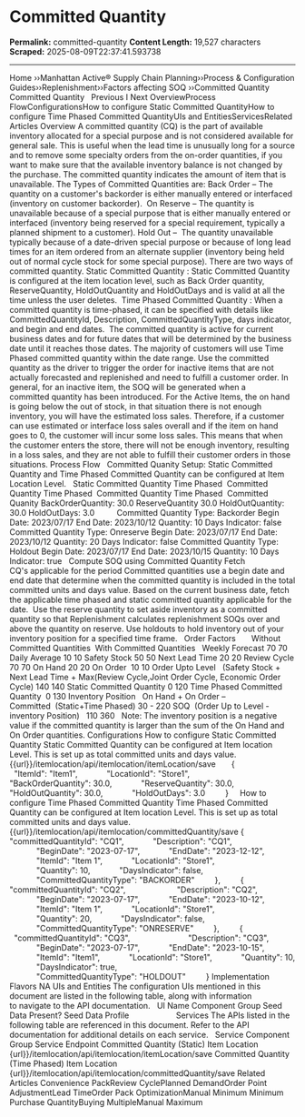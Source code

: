 # Committed Quantity

**Permalink:** committed-quantity
**Content Length:** 19,527 characters
**Scraped:** 2025-08-09T22:37:41.593738

---

Home &rsaquo;&rsaquo;Manhattan Active® Supply Chain Planning&rsaquo;&rsaquo;Process &amp; Configuration Guides&rsaquo;&rsaquo;Replenishment&rsaquo;&rsaquo;Factors affecting SOQ ››Committed Quantity Committed Quantity &nbsp; Previous&nbsp;I&nbsp;Next OverviewProcess FlowConfigurationsHow to configure Static Committed QuantityHow to configure Time Phased Committed QuantityUIs and EntitiesServicesRelated Articles Overview A committed quantity (CQ) is the part of available inventory allocated for a special purpose and is not considered available for general sale. This is useful when the lead time is unusually long for a source and to remove some specialty orders from the on-order quantities, if you want to make sure that the available inventory balance is not changed by the purchase. The committed quantity indicates the amount of item that is unavailable. The Types of Committed Quantities are: Back Order &ndash;&nbsp;The quantity on a customer&#39;s backorder is either manually entered or interfaced (inventory on customer backorder).&nbsp; On Reserve &ndash; The quantity is unavailable because of a special purpose that is either manually entered or interfaced (inventory being reserved for a special requirement, typically a planned shipment to a customer). Hold Out &ndash;&nbsp; The quantity unavailable typically because of a date-driven special purpose or because of long lead times for an item ordered from an alternate supplier (inventory being held out of normal cycle stock for some special purpose). There are two ways of committed quantity. Static Committed Quantity : Static Committed Quantity is configured at the item location level, such as Back Order quantity, ReserveQuantity, HoldOutQuantity and HoldOutDays and is valid at all the time unless the user deletes.&nbsp; Time Phased Committed Quantity :&nbsp;When a committed quantity is time-phased, it can be specified with details like CommittedQuantityId, Description, CommittedQuantityType, days indicator, and begin and end dates.&nbsp; The committed quantity is active for current business dates and for future dates that will be determined by the business date until it reaches those dates. The majority of customers will use Time Phased&nbsp;committed quantity&nbsp;within the date range. Use the committed quantity as the driver to trigger the order for inactive items that are not actually forecasted and replenished and need to fulfill a customer order. In general, for an inactive item, the SOQ will be generated when a committed&nbsp;quantity has been introduced. For the Active Items, the on hand is going below the out of stock, in that situation there is not enough inventory, you will have the estimated loss sales. Therefore,&nbsp;if a customer can use estimated or interface loss sales overall and if the item on hand goes to 0, the customer will incur some loss sales. This means that&nbsp;when the customer enters the store, there will not be enough inventory,&nbsp;resulting in a loss sales, and&nbsp;they are not able to fulfill their customer orders in those situations. Process Flow &nbsp; Committed Quanity Setup:&nbsp;Static Committed Quantity&nbsp;and&nbsp;Time Phased Committed Quantity&nbsp;can be configured at&nbsp;Item Location&nbsp;Level. &nbsp; Static Committed Quantity Time Phased&nbsp; Committed Quantity Time Phased&nbsp; Committed Quantity Time Phased&nbsp; Committed Quanity BackOrderQuantity: 30.0 ReserveQuantity&nbsp;30.0 HoldOutQuantity: 30.0 HoldOutDays: 3.0 &nbsp; &nbsp; &nbsp; &nbsp;&nbsp; Committed Quantity Type: Backorder Begin Date: 2023/07/17 End Date: 2023/10/12 Quantity: 10 Days Indicator: false Committed Quantity Type:&nbsp;Onreserve Begin Date: 2023/07/17 End Date: 2023/10/12 Quantity: 20 Days Indicator: false Committed Quantity Type: Holdout Begin Date: 2023/07/17 End Date: 2023/10/15 Quantity: 10 Days Indicator: true &nbsp; Compute SOQ using Committed Quantity Fetch CQ&#39;s&nbsp;applicable for the period Committed quantities use a begin date and end date that determine when the committed quantity is included in the total committed units and days value. Based on the current business date, fetch the applicable time phased and static committed quantity applicable for the date.&nbsp; Use the reserve quantity to set aside inventory as a committed quantity so that Replenishment calculates replenishment SOQs over and above the quantity on reserve. Use holdouts to hold inventory out of your inventory position for a specified time frame. &nbsp; Order Factors &nbsp; &nbsp; &nbsp; Without&nbsp; Committed Quantities&nbsp; With Committed Quantities &nbsp; Weekly Forecast 70 70 Daily Average 10 10 Safety Stock 50 50 Next Lead Time 20 20 Review Cycle 70 70 On Hand 20 20 On Order&nbsp; 10 10 Order Upto Level &nbsp; (Safety Stock + Next Lead Time + Max(Review Cycle,Joint Order Cycle, Economic Order Cycle) 140 140 Static Committed Quantity 0 120 Time Phased Committed Quantity&nbsp; 0 130 Inventory Position &nbsp; On Hand + On Order &ndash; Committed&nbsp;&nbsp;(Static+Time Phased) 30 - 220 SOQ&nbsp;&nbsp;(Order Up to Level - inventory Position) &nbsp; 110 360 &nbsp; Note:&nbsp;The inventory position is a negative value if the committed quantity is larger than the sum of the On Hand and On Order quantities. Configurations How to configure Static Committed Quantity Static Committed Quantity can be configured at Item location Level.&nbsp;This is set up as total committed units and days value. {{url}}/itemlocation/api/itemlocation/itemLocation/save &nbsp; &nbsp; &nbsp; { &nbsp; &nbsp; &nbsp; &nbsp; &nbsp; &nbsp;&nbsp;&quot;ItemId&quot;: &quot;Item1&quot;, &nbsp; &nbsp; &nbsp;&nbsp;&nbsp; &nbsp; &nbsp; &quot;LocationId&quot;: &quot;Store1&quot;, &nbsp; &nbsp; &nbsp; &nbsp; &nbsp; &nbsp; &quot;BackOrderQuantity&quot;: 30.0, &nbsp; &nbsp; &nbsp; &nbsp; &nbsp; &nbsp; &quot;ReserveQuantity&quot;: 30.0, &nbsp; &nbsp; &nbsp; &nbsp; &nbsp; &nbsp; &quot;HoldOutQuantity&quot;: 30.0, &nbsp; &nbsp; &nbsp; &nbsp; &nbsp; &nbsp; &quot;HoldOutDays&quot;: 3.0 &nbsp; &nbsp; &nbsp; &nbsp; } &nbsp; &nbsp; How to configure Time Phased Committed Quantity Time Phased&nbsp;Committed Quantity can be configured at Item location Level.&nbsp;This is set up as total committed units and days value. {{url}}/itemlocation/api/itemlocation/committedQuantity/save { &nbsp; &nbsp; &nbsp; &nbsp; &nbsp; &nbsp; &nbsp; &quot;committedQuantityId&quot;: &quot;CQ1&quot;, &nbsp;&nbsp;&nbsp;&nbsp;&nbsp;&nbsp;&nbsp;&nbsp;&nbsp;&nbsp;&nbsp;&nbsp;&quot;Description&quot;:&nbsp;&quot;CQ1&quot;, &nbsp;&nbsp;&nbsp;&nbsp;&nbsp;&nbsp;&nbsp;&nbsp;&nbsp;&nbsp;&nbsp;&nbsp;&quot;BeginDate&quot;:&nbsp;&quot;2023-07-17&quot;, &nbsp;&nbsp;&nbsp;&nbsp;&nbsp;&nbsp;&nbsp;&nbsp;&nbsp;&nbsp;&nbsp;&nbsp;&quot;EndDate&quot;:&nbsp;&quot;2023-12-12&quot;, &nbsp;&nbsp;&nbsp;&nbsp;&nbsp;&nbsp;&nbsp;&nbsp;&nbsp;&nbsp;&nbsp;&nbsp;&quot;ItemId&quot;:&nbsp;&quot;Item 1&quot;, &nbsp;&nbsp;&nbsp;&nbsp;&nbsp;&nbsp;&nbsp;&nbsp;&nbsp;&nbsp;&nbsp;&nbsp;&quot;LocationId&quot;:&nbsp;&quot;Store1&quot;, &nbsp;&nbsp;&nbsp;&nbsp;&nbsp;&nbsp;&nbsp;&nbsp;&nbsp;&nbsp;&nbsp;&nbsp;&quot;Quantity&quot;:&nbsp;10, &nbsp;&nbsp;&nbsp;&nbsp;&nbsp;&nbsp;&nbsp;&nbsp;&nbsp;&nbsp;&nbsp;&nbsp;&quot;DaysIndicator&quot;:&nbsp;false, &nbsp;&nbsp;&nbsp;&nbsp;&nbsp;&nbsp;&nbsp;&nbsp;&nbsp;&nbsp;&nbsp;&nbsp;&quot;CommittedQuantityType&quot;:&nbsp;&quot;BACKORDER&quot; &nbsp;&nbsp;&nbsp;&nbsp;&nbsp;&nbsp;&nbsp;&nbsp;}, &nbsp;&nbsp;&nbsp;&nbsp;&nbsp;&nbsp;&nbsp;&nbsp;{ &nbsp; &nbsp; &nbsp; &nbsp; &nbsp; &nbsp; &quot;committedQuantityId&quot;: &quot;CQ2&quot;,&nbsp;&nbsp;&nbsp;&nbsp;&nbsp;&nbsp;&nbsp;&nbsp;&nbsp; &nbsp; &nbsp; &nbsp; &nbsp; &nbsp; &nbsp; &nbsp;&quot;Description&quot;:&nbsp;&quot;CQ2&quot;, &nbsp;&nbsp;&nbsp;&nbsp;&nbsp;&nbsp;&nbsp;&nbsp;&nbsp;&nbsp;&nbsp;&nbsp;&quot;BeginDate&quot;:&nbsp;&quot;2023-07-17&quot;, &nbsp;&nbsp;&nbsp;&nbsp;&nbsp;&nbsp;&nbsp;&nbsp;&nbsp;&nbsp;&nbsp;&nbsp;&quot;EndDate&quot;:&nbsp;&quot;2023-10-12&quot;, &nbsp;&nbsp;&nbsp;&nbsp;&nbsp;&nbsp;&nbsp;&nbsp;&nbsp;&nbsp;&nbsp;&nbsp;&quot;ItemId&quot;:&nbsp;&quot;Item 1&quot;, &nbsp;&nbsp;&nbsp;&nbsp;&nbsp;&nbsp;&nbsp;&nbsp;&nbsp;&nbsp;&nbsp;&nbsp;&quot;LocationId&quot;:&nbsp;&quot;Store1&quot;, &nbsp;&nbsp;&nbsp;&nbsp;&nbsp;&nbsp;&nbsp;&nbsp;&nbsp;&nbsp;&nbsp;&nbsp;&quot;Quantity&quot;:&nbsp;20, &nbsp;&nbsp;&nbsp;&nbsp;&nbsp;&nbsp;&nbsp;&nbsp;&nbsp;&nbsp;&nbsp;&nbsp;&quot;DaysIndicator&quot;:&nbsp;false, &nbsp;&nbsp;&nbsp;&nbsp;&nbsp;&nbsp;&nbsp;&nbsp;&nbsp;&nbsp;&nbsp;&nbsp;&quot;CommittedQuantityType&quot;:&nbsp;&quot;ONRESERVE&quot; &nbsp;&nbsp;&nbsp;&nbsp;&nbsp;&nbsp;&nbsp;&nbsp;}, &nbsp;&nbsp;&nbsp;&nbsp;&nbsp;&nbsp;&nbsp;&nbsp;{ &nbsp; &nbsp; &nbsp; &nbsp; &nbsp; &nbsp;&nbsp;&quot;committedQuantityId&quot;: &quot;CQ3&quot;,&nbsp;&nbsp;&nbsp;&nbsp;&nbsp;&nbsp;&nbsp;&nbsp;&nbsp;&nbsp;&nbsp;&nbsp;&nbsp; &nbsp; &nbsp; &nbsp; &nbsp; &nbsp; &nbsp; &quot;Description&quot;:&nbsp;&quot;CQ3&quot;, &nbsp;&nbsp;&nbsp;&nbsp;&nbsp;&nbsp;&nbsp;&nbsp;&nbsp;&nbsp;&nbsp;&nbsp;&quot;BeginDate&quot;:&nbsp;&quot;2023-07-17&quot;, &nbsp;&nbsp;&nbsp;&nbsp;&nbsp;&nbsp;&nbsp;&nbsp;&nbsp;&nbsp;&nbsp;&nbsp;&quot;EndDate&quot;:&nbsp;&quot;2023-10-15&quot;, &nbsp;&nbsp;&nbsp;&nbsp;&nbsp;&nbsp;&nbsp;&nbsp;&nbsp;&nbsp;&nbsp;&nbsp;&quot;ItemId&quot;:&nbsp;&quot;Item1&quot;, &nbsp;&nbsp;&nbsp;&nbsp;&nbsp;&nbsp;&nbsp;&nbsp;&nbsp;&nbsp;&nbsp;&nbsp;&quot;LocationId&quot;:&nbsp;&quot;Store1&quot;, &nbsp;&nbsp;&nbsp;&nbsp;&nbsp;&nbsp;&nbsp;&nbsp;&nbsp;&nbsp;&nbsp;&nbsp;&quot;Quantity&quot;:&nbsp;10, &nbsp;&nbsp;&nbsp;&nbsp;&nbsp;&nbsp;&nbsp;&nbsp;&nbsp;&nbsp;&nbsp;&nbsp;&quot;DaysIndicator&quot;:&nbsp;true, &nbsp;&nbsp;&nbsp;&nbsp;&nbsp;&nbsp;&nbsp;&nbsp;&nbsp;&nbsp;&nbsp;&nbsp;&quot;CommittedQuantityType&quot;:&nbsp;&quot;HOLDOUT&quot; &nbsp;&nbsp;&nbsp;&nbsp;&nbsp;&nbsp;&nbsp;&nbsp;} Implementation Flavors NA UIs and Entities The configuration UIs mentioned in this document are listed in the following table,&nbsp;along with information to&nbsp;navigate&nbsp;to the API documentation. &nbsp; UI Name Component Group Seed Data Present? Seed Data Profile &nbsp; &nbsp; &nbsp; &nbsp; &nbsp; &nbsp; &nbsp; &nbsp; &nbsp; &nbsp; Services The&nbsp;APIs listed in the following table are referenced in this document. Refer to the API documentation for additional details on&nbsp;each service. &nbsp; Service Component Group Service Endpoint Committed Quantity (Static) Item Location &nbsp; {url}}/itemlocation/api/itemlocation/itemLocation/save Committed Quantity (Time Phased) Item Location &nbsp; {url}}/itemlocation/api/itemlocation/committedQuantity/save Related Articles Convenience PackReview CyclePlanned DemandOrder Point AdjustmentLead TimeOrder Pack OptimizationManual Minimum Minimum Purchase QuantityBuying MultipleManual Maximum